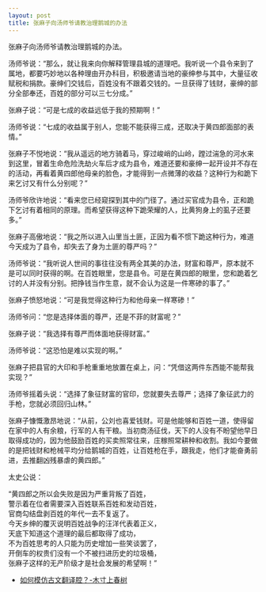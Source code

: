 ```yaml
---
layout: post
title: 张麻子向汤师爷请教治理鹅城的办法
---
```


张麻子向汤师爷请教治理鹅城的办法。

汤师爷说：“那么，就让我来向你解释管理县城的道理吧。我听说一个县令来到了属地，都要巧妙地以各种理由开办科目，积极邀请当地的豪绅参与其中，大量征收赋税和捐款。豪绅们交钱后，百姓没有不跟着交钱的。一旦获得了钱财，豪绅的部分全部奉还，百姓的部分可以三七分成。”

张麻子说：“可是七成的收益远低于我的预期啊！”

汤师爷说：“七成的收益属于别人，您能不能获得三成，还取决于黄四郎面部的表情。”

张麻子不悦地说：“我从遥远的地方骑着马，穿过峻峭的山岭，蹚过湍急的河水来到这里，冒着生命危险洗劫火车后才成为县令，难道还要和豪绅一起开设并不存在的活动，再看着黄四郎他母亲的脸色，才能得到一点微薄的收益？这种行为和跪下来乞讨又有什么分别呢？”

汤师爷欣许地说：“看来您已经窥探到其中的门径了。通过买官成为县令，正和跪下乞讨有着相同的原理。而希望获得这种下跪荣耀的人，比黄狗身上的虱子还要多。”

张麻子高傲地说：“我之所以进入山里当土匪，正因为看不惯下跪这种行为，难道今天成为了县令，却失去了身为土匪的尊严吗？”

汤师爷说：“我听说人世间的事往往没有两全其美的办法，财富和尊严，原本就不是可以同时获得的啊。在百姓眼里，您是县令。可是在黄四郎的眼里，您和跪着乞讨的人并没有分别。把挣钱当作生意，就不会认为这是一件寒碜的事了。”

张麻子愤怒地说：“可是我觉得这种行为和他母亲一样寒碜！”

汤师爷问：“您是选择体面的尊严，还是不菲的财富呢？”

张麻子说：“我选择有尊严而体面地获得财富。”

汤师爷说：“这恐怕是难以实现的啊。”

张麻子把县官的大印和手枪重重地放置在桌上，问：“凭借这两件东西能不能帮我实现？”

汤师爷摇着头说：“选择了象征财富的官印，您就要失去尊严；选择了象征武力的手枪，您就必须回归山林。”

张麻子慷慨激昂地说：“从前，公刘也喜爱钱财。可是他能够和百姓一道，使得留在家中的人有余粮，行军的人有干粮。当初商汤征伐，天下的人没有不盼望他早日取得成功的，因为他鼓励百姓的买卖照常往来，庄稼照常耕种和收割。我如今要做的是把钱财和枪械平均分给鹅城的百姓，让百姓枪在手，跟我走，他们才能奋勇前进，去推翻凶残暴虐的黄四郎。”

太史公说：

“黄四郎之所以会失败是因为严重背叛了百姓，  
警示着在位者需要深入百姓联系百姓和发动百姓，  
官商勾结盘剥百姓的年代一去不复返了。  
今天乡绅的覆灭说明百姓战争的汪洋代表着正义，  
天底下知道这个道理的最后都取得了成功，  
不为百姓思考的人只能为历史增加一些笑谈罢了，  
开倒车的权贵们没有一个不被扫进历史的垃圾桶，  
张麻子这样的无产阶级才是社会发展的希望啊！”

+ [如何模仿古文翻译腔？-木寸上春树](https://www.zhihu.com/question/61017028/answer/2092593161)
